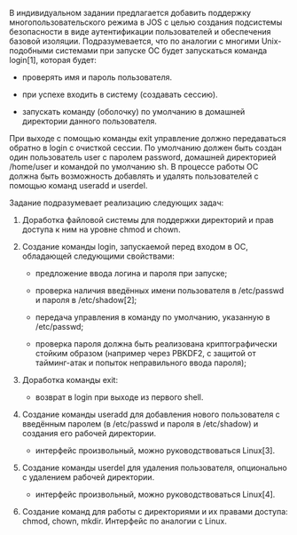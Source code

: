 В индивидуальном задании предлагается добавить поддержку многопользовательского режима в JOS с целью создания подсистемы безопасности в виде аутентификации пользователей и обеспечения базовой изоляции. Подразумевается, что по аналогии с многими Unix-подобными системами при запуске ОС будет запускаться команда login[1], которая будет:

* проверять имя и пароль пользователя.

* при успехе входить в систему (создавать сессию).

* запускать команду (оболочку) по умолчанию в домашней директории данного пользователя.

При выходе с помощью команды exit управление должно передаваться обратно в login с очисткой сессии. По умолчанию должен быть создан один пользователь user с паролем password, домашней директорией /home/user и командой по умолчанию sh. В процессе работы ОС должна быть возможность добавлять и удалять пользователей с помощью команд useradd и userdel.

Задание подразумевает реализацию следующих задач:

1. Доработка файловой системы для поддержки директорий и прав доступа к ним на уровне chmod и chown.

2. Создание команды login, запускаемой перед входом в ОС, обладающей следующими свойствами:

   * предложение ввода логина и пароля при запуске;

   * проверка наличия введённых имени пользователя в /etc/passwd и пароля в /etc/shadow[2];

   * передача управления в команду по умолчанию, указанную в /etc/passwd;

   * проверка пароля должна быть реализована криптографически стойким образом (например через PBKDF2, с защитой от тайминг-атак и попыток неправильного ввода пароля);

3. Доработка команды exit:

   * возврат в login при выходе из первого shell.

4. Создание команды useradd для добавления нового пользователя с введённым паролем (в /etc/passwd и пароля в /etc/shadow) и создания его рабочей директории.

   * интерфейс произвольный, можно руководствоваться Linux[3].

5. Создание команды userdel для удаления пользователя, опционально с удалением рабочей директории.

   * интерфейс произвольный, можно руководствоваться Linux[4].

6. Создание команд для работы с директориями и их правами доступа: chmod, chown, mkdir. Интерфейс по аналогии с Linux.
